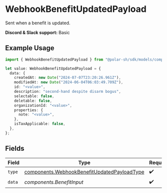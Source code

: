 # WebhookBenefitUpdatedPayload

Sent when a benefit is updated.

**Discord & Slack support:** Basic

## Example Usage

```typescript
import { WebhookBenefitUpdatedPayload } from "@polar-sh/sdk/models/components";

let value: WebhookBenefitUpdatedPayload = {
  data: {
    createdAt: new Date("2024-07-07T23:20:26.961Z"),
    modifiedAt: new Date("2024-06-04T06:03:49.709Z"),
    id: "<value>",
    description: "second-hand despite disarm bogus",
    selectable: false,
    deletable: false,
    organizationId: "<value>",
    properties: {
      note: "<value>",
    },
    isTaxApplicable: false,
  },
};
```

## Fields

| Field                                                                                                      | Type                                                                                                       | Required                                                                                                   | Description                                                                                                |
| ---------------------------------------------------------------------------------------------------------- | ---------------------------------------------------------------------------------------------------------- | ---------------------------------------------------------------------------------------------------------- | ---------------------------------------------------------------------------------------------------------- |
| `type`                                                                                                     | [components.WebhookBenefitUpdatedPayloadType](../../models/components/webhookbenefitupdatedpayloadtype.md) | :heavy_check_mark:                                                                                         | N/A                                                                                                        |
| `data`                                                                                                     | *components.BenefitInput*                                                                                  | :heavy_check_mark:                                                                                         | N/A                                                                                                        |